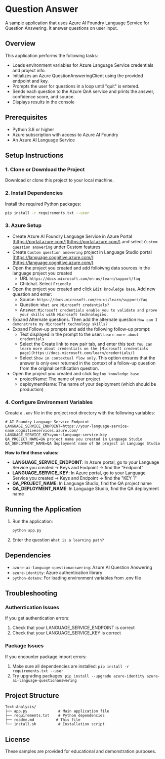 # Question Answer

A sample application that uses Azure AI Foundry Language Service for Question Answering. It answer questions on user input.


## Overview

This application performs the following tasks:
- Loads environment variables for Azure Language Service credentials and project info.
- Initializes an Azure QuestionAnsweringClient using the provided endpoint and key.
- Prompts the user for questions in a loop until "quit" is entered.
- Sends each question to the Azure QnA service and prints the answer, confidence score, and source.
- Displays results in the console


## Prerequisites

- Python 3.8 or higher
- Azure subscription with access to Azure AI Foundry
- An Azure AI Language Service

## Setup Instructions

### 1. Clone or Download the Project

Download or clone this project to your local machine.

### 2. Install Dependencies

Install the required Python packages:

```bash
pip install -r requirements.txt --user
```

### 3. Azure Setup 
- Create Azure AI Foundry Language Service in Azure Portal [https://portal.azure.com/](https://portal.azure.com/) and select `Custom question answering` under Custom features
- Create `Custom question answering` project in Language Studio portal [https://language.cognitive.azure.com/](https://language.cognitive.azure.com/)
- Open the project you created and add folloiwng data sources in the language project you created
  - URL `https://docs.microsoft.com/en-us/learn/support/faq`
  - Chitchat. Select `Friendly`
- Open the project you created and click `Edit knowledge base`. Add new question and enter:
  - Source: `https://docs.microsoft.com/en-us/learn/support/faq`
  - Question: `What are Microsoft credentials?`
  - Answer: `Microsoft credentials enable you to validate and prove your skills with Microsoft technologies.`
- Expand Alternate questions. Then add the alternate question `How can I demonstrate my Microsoft technology skills?`
- Expand Follow-up prompts and add the following follow-up prompt:
  - Text displayed in the prompt to the user: `Learn more about credentials`
  - Select the Create link to new pair tab, and enter this text: `You can learn more about credentials on the [Microsoft credentials page](https://docs.microsoft.com/learn/credentials/)`
  - Select `Show in contextual flow only`. This option ensures that the answer is only ever returned in the context of a follow-up question from the original certification question.
- Open the project you created and click `Deploy knowledge base`
  - projectName: The name of your project
  - deploymentName: The name of your deployment (which should be production)


### 4. Configure Environment Variables

Create a `.env` file in the project root directory with the following variables:

```env
# AI Foundry Language Service Endpoint
LANGUAGE_SERVICE_ENDPOINT=https://your-language-service-name.cognitiveservices.azure.com/
LANGUAGE_SERVICE_KEY=your-language-service-key
QA_PROJECT_NAME=QA project name you created in Language Studio
QA_DEPLOYMENT_NAME=QA deployment name of QA project in Language Studio
```

**How to find these values:**

- **LANGUAGE_SERVICE_ENDPOINT**: In Azure portal, go to your Language Service you created → Keys and Endpoint → find the "Endpoint"
- **LANGUAGE_SERVICE_KEY**: In Azure portal, go to your Language Service you created → Keys and Endpoint → find the "KEY 1"
- **QA_PROJECT_NAME**: In Language Studio, find the QA project name
- **QA_DEPLOYMENT_NAME**: In Language Studio, find the QA deployment name

## Running the Application

1. Run the application:
   ```bash
   python app.py
   ```

2. Enter the question `What is a learning path?`


## Dependencies

- `azure-ai-language-questionanswering`: Azure AI Question Answering
- `azure-identity`: Azure authentication library
- `python-dotenv`: For loading environment variables from .env file

## Troubleshooting

### Authentication Issues

If you get authentication errors:
1. Check that your LANGUAGE_SERVICE_ENDPOINT is correct
3. Check that your LANGUAGE_SERVICE_KEY is correct


### Package Issues

If you encounter package import errors:
1. Make sure all dependencies are installed: `pip install -r requirements.txt --user`
2. Try upgrading packages: `pip install --upgrade azure-identity azure-ai-language-questionanswering`

## Project Structure

```
Text-Analysis/
├── app.py              # Main application file
├── requirements.txt    # Python dependencies
├── readme.md          # This file
└── install.sh          # Installation script
```


## License

These samples are provided for educational and demonstration purposes.